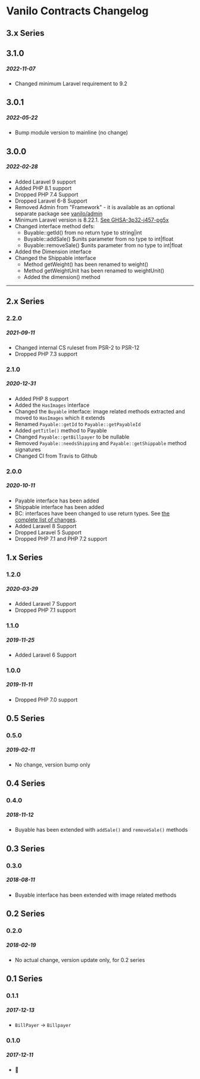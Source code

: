 # Vanilo Contracts Changelog

## 3.x Series

## 3.1.0
##### 2022-11-07

- Changed minimum Laravel requirement to 9.2

## 3.0.1
##### 2022-05-22

- Bump module version to mainline (no change)

## 3.0.0
##### 2022-02-28

- Added Laravel 9 support
- Added PHP 8.1 support
- Dropped PHP 7.4 Support
- Dropped Laravel 6-8 Support
- Removed Admin from "Framework" - it is available as an optional separate package see [vanilo/admin](https://github.com/vanilophp/admin) 
- Minimum Laravel version is 8.22.1. [See GHSA-3p32-j457-pg5x](https://github.com/advisories/GHSA-3p32-j457-pg5x)
- Changed interface method defs:
  - Buyable::getId() from no return type to string|int
  - Buyable::addSale() $units parameter from no type to int|float
  - Buyable::removeSale() $units parameter from no type to int|float
- Added the Dimension interface
- Changed the Shippable interface
  - Method getWeight() has been renamed to weight()
  - Method getWeightUnit has been renamed to weightUnit()
  - Added the dimension() method

---

## 2.x Series

### 2.2.0
##### 2021-09-11

- Changed internal CS ruleset from PSR-2 to PSR-12
- Dropped PHP 7.3 support

### 2.1.0
##### 2020-12-31

- Added PHP 8 support
- Added the `HasImages` interface
- Changed the `Buyable` interface: image related methods extracted and moved to `HasImages` which it extends
- Renamed `Payable::getId` to `Payable::getPayableId`
- Added `getTitle()` method to Payable
- Changed `Payable::getBillpayer` to be nullable
- Removed `Payable::needsShipping` and `Payable::getShippable` method signatures
- Changed CI from Travis to Github

### 2.0.0
##### 2020-10-11

- Payable interface has been added
- Shippable interface has been added
- BC: interfaces have been changed to use return types. See [the complete list of changes](https://github.com/vanilophp/contracts/compare/1.2.0..2.0.0).
- Added Laravel 8 Support
- Dropped Laravel 5 Support
- Dropped PHP 7.1 and PHP 7.2 support

## 1.x Series

### 1.2.0
##### 2020-03-29

- Added Laravel 7 Support
- Dropped PHP 7.1 support

### 1.1.0
##### 2019-11-25

- Added Laravel 6 Support

### 1.0.0
##### 2019-11-11

- Dropped PHP 7.0 support

## 0.5 Series

### 0.5.0
##### 2019-02-11

- No change, version bump only

## 0.4 Series

### 0.4.0
##### 2018-11-12

- Buyable has been extended with `addSale()` and `removeSale()` methods

## 0.3 Series

### 0.3.0
##### 2018-08-11

- Buyable interface has been extended with image related methods

## 0.2 Series

### 0.2.0
##### 2018-02-19

- No actual change, version update only, for 0.2 series

## 0.1 Series

### 0.1.1
##### 2017-12-13

- `BillPayer` -> `Billpayer`

### 0.1.0
##### 2017-12-11

- 🚀
